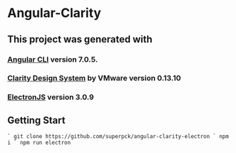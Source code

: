 # Angular-Clarity

## This project was generated with
### [Angular CLI](https://github.com/angular/angular-cli) version 7.0.5. 
### [Clarity Design System](https://vmware.github.io/clarity) by VMware version 0.13.10
### [ElectronJS](https://github.com/electron/electron) version 3.0.9

## Getting Start

``
` git clone https://github.com/superpck/angular-clarity-electron
` npm i
` npm run electron
``
